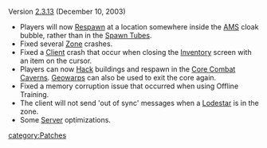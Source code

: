 Version [2.3.13](2.md.3.13) (December 10, 2003)

- Players will now [Respawn](Respawn.md) at a location
  somewhere inside the [AMS](../vehicles/Advanced_Mobile_Station.md) cloak bubble, rather than
  in the [Spawn Tubes](../Spawn_Tube.md).
- Fixed several [Zone](Zone.md) crashes.
- Fixed a [Client](Client.md) crash that occur when closing
  the [Inventory](Inventory.md) screen with an item on the
  cursor.
- Players can now [Hack](Hack.md) buildings and respawn in the
  [Core Combat](Core_Combat.md) [Caverns](../Cavern.md).
  [Geowarps](Geowarp.md) can also be used to exit the core
  again.
- Fixed a memory corruption issue that occurred when using Offline
  Training.
- The client will not send 'out of sync' messages when a
  [Lodestar](Lodestar.md) is in the zone.
- Some [Server](Server.md) optimizations.

[category:Patches](category:Patches.md)
